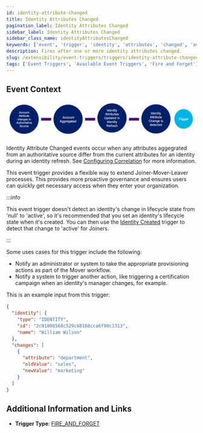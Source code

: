 ```yaml
---
id: identity-attribute-changed
title: Identity Attributes Changed
pagination_label: Identity Attributes Changed
sidebar_label: Identity Attributes Changed
sidebar_class_name: identityAttributesChanged
keywords: ['event', 'trigger', 'identity', 'attributes', 'changed', 'available']
description: Fires after one or more identity attributes changed.
slug: /extensibility/event-triggers/triggers/identity-attribute-changed
tags: ['Event Triggers', 'Available Event Triggers', 'Fire and Forget']
---
```


## Event Context

![Flow](./img/trigger-path.png)

Identity Attribute Changed events occur when any attributes aggegrated from an authoritative source differ from the current attributes for an identity during an identity refresh. See [Configuring Correlation](https://community.sailpoint.com/t5/Connectors/Configuring-Correlation/ta-p/74045) for more information.

This event trigger provides a flexible way to extend Joiner-Mover-Leaver processes. This provides more proactive governance and ensures users can quickly get necessary access when they enter your organization.

:::info

This event trigger doesn't detect an identity's change in lifecycle state from 'null' to 'active', so it's recommended that you set an identity's lifecycle state when it's created. You can then use the [Identity Created](./identity-created.md) trigger to detect that change to 'active' for Joiners. 

:::


Some uses cases for this trigger include the following:

- Notify an administrator or system to take the appropriate provisioning actions as part of the Mover workflow.
- Notify a system to trigger another action, like triggering a certification campaign when an identity's manager changes, for example.

This is an example input from this trigger:

```json
{
  "identity": {
    "type": "IDENTITY",
    "id": "2c91808568c529c60168cca6f90c1313",
    "name": "William Wilson"
  },
  "changes": [
    {
      "attribute": "department",
      "oldValue": "sales",
      "newValue": "marketing"
    }
  ]
}
```

## Additional Information and Links

- **Trigger Type**: [FIRE_AND_FORGET](../trigger-types.md#fire-and-forget)
<!-- [Input schema](https://platform.sailpoint.com/apis/beta/#section/Identity-Attributes-Changed-Event-Trigger-Input) -->

